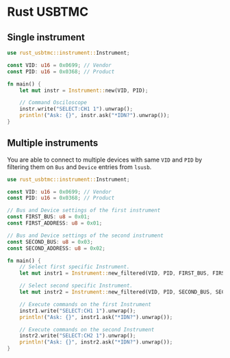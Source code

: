 # Rust USBTMC

## Single instrument

```rust
use rust_usbtmc::instrument::Instrument;

const VID: u16 = 0x0699; // Vendor
const PID: u16 = 0x0368; // Product

fn main() {
    let mut instr = Instrument::new(VID, PID);

    // Command Osciloscope
    instr.write("SELECT:CH1 1").unwrap();
    println!("Ask: {}", instr.ask("*IDN?").unwrap());
}
```

## Multiple instruments

You are able to connect to multiple devices with same `VID` and `PID` by filtering them on `Bus` and `Device` entries from `lsusb`.

```rust
use rust_usbtmc::instrument::Instrument;

const VID: u16 = 0x0699; // Vendor
const PID: u16 = 0x0368; // Product

// Bus and Device settings of the first instrument
const FIRST_BUS: u8 = 0x01;
const FIRST_ADDRESS: u8 = 0x01;

// Bus and Device settings of the second instrument
const SECOND_BUS: u8 = 0x03;
const SECOND_ADDRESS: u8 = 0x02;

fn main() {
    // Select first specific Instrument.
    let mut instr1 = Instrument::new_filtered(VID, PID, FIRST_BUS, FIRST_ADDRESS);

    // Select second specific Instrument.
    let mut instr2 = Instrument::new_filtered(VID, PID, SECOND_BUS, SECOND_ADDRESS);

    // Execute commands on the first Instrument
    instr1.write("SELECT:CH1 1").unwrap();
    println!("Ask: {}", instr1.ask("*IDN?").unwrap());

    // Execute commands on the second Instrument
    instr2.write("SELECT:CH2 1").unwrap();
    println!("Ask: {}", instr2.ask("*IDN?").unwrap());
}
```
